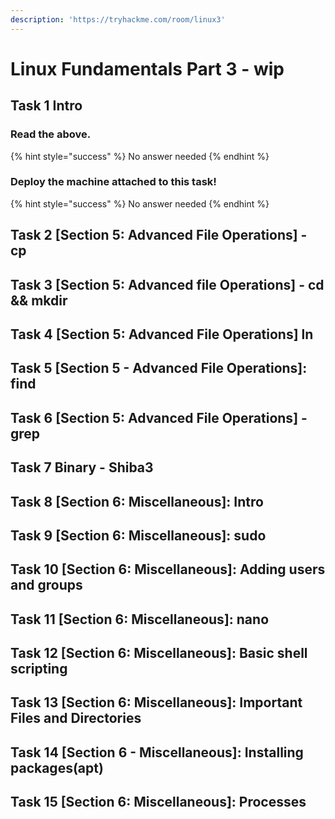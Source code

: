 ```yaml
---
description: 'https://tryhackme.com/room/linux3'
---
```


# Linux Fundamentals Part 3 - wip

## Task 1 Intro

### Read the above.

{% hint style="success" %}
No answer needed
{% endhint %}

### Deploy the machine attached to this task!

{% hint style="success" %}
No answer needed
{% endhint %}

## Task 2 \[Section 5: Advanced File Operations\] - cp



## Task 3 \[Section 5: Advanced file Operations\] - cd && mkdir



## Task 4 \[Section 5: Advanced File Operations\] ln



## Task 5 \[Section 5 - Advanced File Operations\]: find



## Task 6 \[Section 5: Advanced File Operations\] - grep



## Task 7 Binary - Shiba3



## Task 8 \[Section 6: Miscellaneous\]: Intro



## Task 9 \[Section 6: Miscellaneous\]: sudo



## Task 10 \[Section 6: Miscellaneous\]: Adding users and groups



## Task 11 \[Section 6: Miscellaneous\]: nano



## Task 12 \[Section 6: Miscellaneous\]: Basic shell scripting



## Task 13 \[Section 6: Miscellaneous\]: Important Files and Directories



## Task 14 \[Section 6 - Miscellaneous\]: Installing packages\(apt\)



## Task 15 \[Section 6: Miscellaneous\]: Processes



